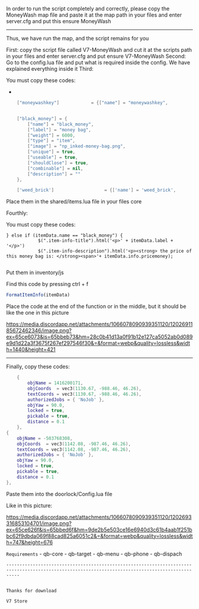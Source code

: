 In order to run the script completely and correctly, please copy the MoneyWash map file and paste it at the map path in your files and enter server.cfg and put this ensure MoneyWash

-------------------------------------------------------------------------------------------------------------------------------------------------

Thus, we have run the map, and the script remains for you

First: copy the script file called V7-MoneyWash and cut it at the scripts path in your files and enter server.cfg and put ensure V7-MoneyWash
Second: Go to the config.lua file and put what is required inside the config. We have explained everything inside it
Third:

You must copy these codes:

- 
```lua
    ["moneywashkey"]  			= {["name"] = "moneywashkey", 					["label"] = "money wash key", 										["weight"] = 100, 		["type"] = "item", 			["image"] = "key11.png", 							["unique"] = false, 	["useable"] = true, 	["shouldClose"] = true,    ["combinable"] = nil,   ["description"] = "use this key to get to the money laundering place"},


	["black_money"] = {
        ["name"] = "black_money",
        ["label"] = "money bag",
        ["weight"] = 6000,
        ["type"] = "item",
        ["image"] = "np_inked-money-bag.png",
        ["unique"] = true,
        ["useable"] = true,
        ["shouldClose"] = true,
        ["combinable"] = nil,
        ["description"] = ""
    },

	['weed_brick'] 		 			 = {['name'] = 'weed_brick', 					['label'] = 'weed brick', 				['weight'] = 1000, 		['type'] = 'item', 		['image'] = 'weed_brick.png', 			['unique'] = false, 	['useable'] = false, 	['shouldClose'] = true,	   ['combinable'] = nil,   ['description'] = '1KG Weed Brick to sell to large customers.'},
```

Place them in the shared/items.lua file in your files core

Fourthly:

You must copy these codes:

```
} else if (itemData.name == "black_money") {
            $(".item-info-title").html('<p>' + itemData.label + '</p>')
            $(".item-info-description").html('<p><strong> the price of this money bag is: </strong><span>'+ itemData.info.pricemoney);
             
```


Put them in inventory/js

Find this code by pressing ctrl + f

```js
FormatItemInfo(itemData) 
```

Place the code at the end of the function or in the middle, but it should be like the one in this picture


https://media.discordapp.net/attachments/1066078090939351120/1202691185672462346/image.png?ex=65ce6073&is=65bbeb73&hm=28c0b41d13a0f91b12e127ca5052ab0d089e9d1d22a3f3675f267ef297546f30&=&format=webp&quality=lossless&width=1440&height=421


-------------------------------------------------------------------------------------------------------------------------------------------------


Finally, copy these codes:

```lua
	{
		objName = 1416200171,
		objCoords  = vec3(1130.67, -988.46, 46.26),
		textCoords = vec3(1130.67, -988.46, 46.26),
		authorizedJobs = { 'NoJob' },
		objYaw = 90.0,
		locked = true,
		pickable = true,
		distance = 0.1
	},
{
	objName = -503768308,
	objCoords  = vec3(1142.08, -987.46, 46.26),
	textCoords = vec3(1142.08, -987.46, 46.26),
	authorizedJobs = { 'NoJob' },
	objYaw = 90.0,
	locked = true,
	pickable = true,
	distance = 0.1
},
```

Paste them into the doorlock/Config.lua file

Like in this picture:


https://media.discordapp.net/attachments/1066078090939351120/1202693316853104701/image.png?ex=65ce626f&is=65bbed6f&hm=9de2b5e503ce16e6940d3c61b4aab1f251bbc62f9dbda069f88cad825a6051c2&=&format=webp&quality=lossless&width=747&height=676



 ``` Requirements ```
	- qb-core
	- qb-target
	- qb-menu
	- qb-phone
	- qb-dispach
```
-------------------------------------------------------------------------------------------------------------------------------------------------


Thanks for download

V7 Store